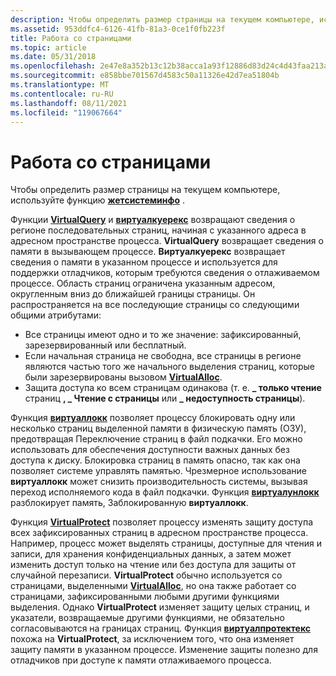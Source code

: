 ```yaml
---
description: Чтобы определить размер страницы на текущем компьютере, используйте функцию Жетсистеминфо.
ms.assetid: 953ddfc4-6126-41fb-81a3-0ce1f0fb223f
title: Работа со страницами
ms.topic: article
ms.date: 05/31/2018
ms.openlocfilehash: 2e47e8a352b13c12b38acca1a93f12886d83d24c4d43faa213a88cf5855b18c5
ms.sourcegitcommit: e858bbe701567d4583c50a11326e42d7ea51804b
ms.translationtype: MT
ms.contentlocale: ru-RU
ms.lasthandoff: 08/11/2021
ms.locfileid: "119067664"
---
```

# <a name="working-with-pages"></a>Работа со страницами

Чтобы определить размер страницы на текущем компьютере, используйте функцию [**жетсистеминфо**](/windows/win32/api/sysinfoapi/nf-sysinfoapi-getsysteminfo) .

Функции [**VirtualQuery**](/windows/win32/api/memoryapi/nf-memoryapi-virtualquery) и [**виртуалкуерекс**](/windows/win32/api/memoryapi/nf-memoryapi-virtualqueryex) возвращают сведения о регионе последовательных страниц, начиная с указанного адреса в адресном пространстве процесса. **VirtualQuery** возвращает сведения о памяти в вызывающем процессе. **Виртуалкуерекс** возвращает сведения о памяти в указанном процессе и используется для поддержки отладчиков, которым требуются сведения о отлаживаемом процессе. Область страниц ограничена указанным адресом, округленным вниз до ближайшей границы страницы. Он распространяется на все последующие страницы со следующими общими атрибутами:

-   Все страницы имеют одно и то же значение: зафиксированный, зарезервированный или бесплатный.
-   Если начальная страница не свободна, все страницы в регионе являются частью того же начального выделения страниц, которые были зарезервированы вызовом [**VirtualAlloc**](/windows/win32/api/memoryapi/nf-memoryapi-virtualalloc).
-   Защита доступа ко всем страницам одинакова (т. е. **\_ только чтение** страниц **, \_ Чтение с страницы** или **\_ недоступность страницы**).

Функция [**виртуаллокк**](/windows/win32/api/memoryapi/nf-memoryapi-virtuallock) позволяет процессу блокировать одну или несколько страниц выделенной памяти в физическую память (ОЗУ), предотвращая Переключение страниц в файл подкачки. Его можно использовать для обеспечения доступности важных данных без доступа к диску. Блокировка страниц в память опасно, так как она позволяет системе управлять памятью. Чрезмерное использование **виртуаллокк** может снизить производительность системы, вызывая переход исполняемого кода в файл подкачки. Функция [**виртуалунлокк**](/windows/win32/api/memoryapi/nf-memoryapi-virtualunlock) разблокирует память, Заблокированную **виртуаллокк**.

Функция [**VirtualProtect**](/windows/win32/api/memoryapi/nf-memoryapi-virtualprotect) позволяет процессу изменять защиту доступа всех зафиксированных страниц в адресном пространстве процесса. Например, процесс может выделять страницы, доступные для чтения и записи, для хранения конфиденциальных данных, а затем может изменить доступ только на чтение или без доступа для защиты от случайной перезаписи. **VirtualProtect** обычно используется со страницами, выделенными [**VirtualAlloc**](/windows/win32/api/memoryapi/nf-memoryapi-virtualalloc), но она также работает со страницами, зафиксированными любыми другими функциями выделения. Однако **VirtualProtect** изменяет защиту целых страниц, и указатели, возвращаемые другими функциями, не обязательно согласовываются на границах страниц. Функция [**виртуалпротектекс**](/windows/win32/api/memoryapi/nf-memoryapi-virtualprotectex) похожа на **VirtualProtect**, за исключением того, что она изменяет защиту памяти в указанном процессе. Изменение защиты полезно для отладчиков при доступе к памяти отлаживаемого процесса.

 

 
